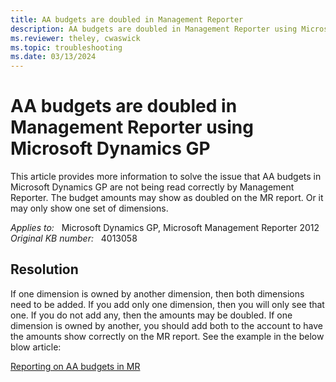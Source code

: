 ```yaml
---
title: AA budgets are doubled in Management Reporter
description: AA budgets are doubled in Management Reporter using Microsoft Dynamics GP. Provides a resolution.
ms.reviewer: theley, cwaswick
ms.topic: troubleshooting
ms.date: 03/13/2024
---
```

# AA budgets are doubled in Management Reporter using Microsoft Dynamics GP

This article provides more information to solve the issue that AA budgets in Microsoft Dynamics GP are not being read correctly by Management Reporter. The budget amounts may show as doubled on the MR report. Or it may only show one set of dimensions.

_Applies to:_ &nbsp; Microsoft Dynamics GP, Microsoft Management Reporter 2012  
_Original KB number:_ &nbsp; 4013058

## Resolution

If one dimension is owned by another dimension, then both dimensions need to be added. If you add only one dimension, then you will only see that one. If you do not add any, then the amounts may be doubled. If one dimension is owned by another, you should add both to the account to have the amounts show correctly on the MR report. See the example in the below blow article:

[Reporting on AA budgets in MR](https://community.dynamics.com/blogs/post/?postid=6a43acd4-e5e9-4383-a9b7-d81fa862518a)
